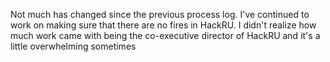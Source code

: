 Not much has changed since the previous process log. I've continued to work on making sure that there are no fires in HackRU. I didn't realize how much work came with being the co-executive director of HackRU and it's a little overwhelming sometimes 
